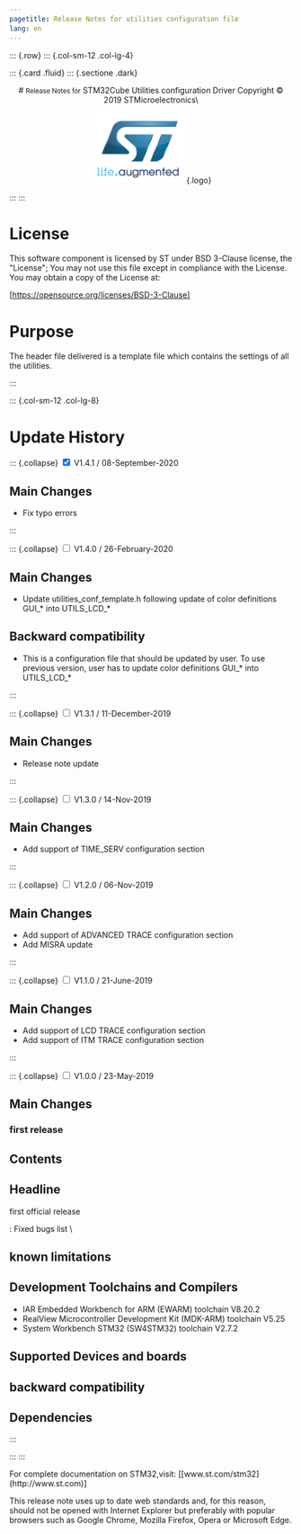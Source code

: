 ```yaml
---
pagetitle: Release Notes for utilities configuration file
lang: en
---
```


::: {.row}
::: {.col-sm-12 .col-lg-4}

::: {.card .fluid}
::: {.sectione .dark}
<center>
# <small>Release Notes for</small> STM32Cube Utilities configuration Driver
Copyright &copy; 2019 STMicroelectronics\
    
[![ST logo](./_htmresc/st_logo.png)](https://www.st.com){.logo}
</center>
:::
:::

# License

This software component is licensed by ST under BSD 3-Clause license, the "License";
You may not use this file except in compliance with the License. You may obtain a copy of the License at:
 
 [https://opensource.org/licenses/BSD-3-Clause]

# Purpose

The header file delivered is a template file which contains the settings of all the utilities.

:::

::: {.col-sm-12 .col-lg-8}

# Update History

::: {.collapse}
<input type="checkbox" id="collapse-section7" checked aria-hidden="true">
<label for="collapse-section7" aria-hidden="true">V1.4.1 / 08-September-2020</label>
<div>

## Main Changes
-	Fix typo errors

</div>
:::

::: {.collapse}
<input type="checkbox" id="collapse-section6" aria-hidden="true">
<label for="collapse-section6" aria-hidden="true">V1.4.0 / 26-February-2020</label>
<div>

## Main Changes
-	Update utilities_conf_template.h following update of color definitions GUI_* into UTILS_LCD_*

## Backward compatibility
-	This is a configuration file that should be updated by user. To use previous version, user has to update color definitions GUI_* into UTILS_LCD_*  

</div>
:::

::: {.collapse}
<input type="checkbox" id="collapse-section5" aria-hidden="true">
<label for="collapse-section5" aria-hidden="true">V1.3.1 / 11-December-2019</label>
<div>

## Main Changes
-	Release note update

</div>
:::

::: {.collapse}
<input type="checkbox" id="collapse-section4" aria-hidden="true">
<label for="collapse-section4" aria-hidden="true">V1.3.0 / 14-Nov-2019</label>
<div>

## Main Changes
-	Add support of TIME_SERV configuration section

</div>
:::

::: {.collapse}
<input type="checkbox" id="collapse-section3" aria-hidden="true">
<label for="collapse-section3" aria-hidden="true">V1.2.0 / 06-Nov-2019</label>
<div>

## Main Changes
-	Add support of ADVANCED TRACE configuration section
-	Add MISRA update

</div>
:::

::: {.collapse}
<input type="checkbox" id="collapse-section2" aria-hidden="true">
<label for="collapse-section2" aria-hidden="true">V1.1.0 / 21-June-2019</label>
<div>

## Main Changes
-	Add support of LCD TRACE configuration section
-	Add support of ITM TRACE configuration section

</div>
:::

::: {.collapse}
<input type="checkbox" id="collapse-section1" aria-hidden="true">
<label for="collapse-section1" aria-hidden="true">V1.0.0 / 23-May-2019</label>
<div>

## Main Changes

### first release


## Contents

  Headline
  --------
  first official release

  : Fixed bugs list
\

## known limitations

## Development Toolchains and Compilers

- IAR Embedded Workbench for ARM (EWARM) toolchain V8.20.2
- RealView Microcontroller Development Kit (MDK-ARM) toolchain V5.25
- System Workbench STM32 (SW4STM32) toolchain V2.7.2

## Supported Devices and boards

## backward compatibility

## Dependencies


</div>
:::

:::
:::

<footer class="sticky">
For complete documentation on STM32,visit: [[www.st.com/stm32](http://www.st.com)]

This release note uses up to date web standards and, for this reason, should not be opened with Internet Explorer
but preferably with popular browsers such as Google Chrome, Mozilla Firefox, Opera or Microsoft Edge.
</footer>
